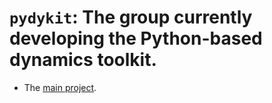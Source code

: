 # `pydykit`: The group currently developing the Python-based dynamics toolkit.

- The [main project](https://github.com/pydykit/pydykit/).
